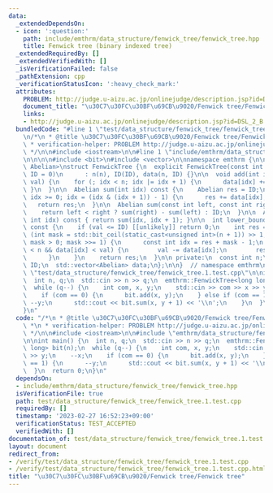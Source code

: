 ```yaml
---
data:
  _extendedDependsOn:
  - icon: ':question:'
    path: include/emthrm/data_structure/fenwick_tree/fenwick_tree.hpp
    title: Fenwick tree (binary indexed tree)
  _extendedRequiredBy: []
  _extendedVerifiedWith: []
  _isVerificationFailed: false
  _pathExtension: cpp
  _verificationStatusIcon: ':heavy_check_mark:'
  attributes:
    PROBLEM: http://judge.u-aizu.ac.jp/onlinejudge/description.jsp?id=DSL_2_B
    document_title: "\u30C7\u30FC\u30BF\u69CB\u9020/Fenwick tree/Fenwick tree"
    links:
    - http://judge.u-aizu.ac.jp/onlinejudge/description.jsp?id=DSL_2_B
  bundledCode: "#line 1 \"test/data_structure/fenwick_tree/fenwick_tree.1.test.cpp\"\
    \n/*\n * @title \u30C7\u30FC\u30BF\u69CB\u9020/Fenwick tree/Fenwick tree\n *\n\
    \ * verification-helper: PROBLEM http://judge.u-aizu.ac.jp/onlinejudge/description.jsp?id=DSL_2_B\n\
    \ */\n\n#include <iostream>\n\n#line 1 \"include/emthrm/data_structure/fenwick_tree/fenwick_tree.hpp\"\
    \n\n\n\n#include <bit>\n#include <vector>\n\nnamespace emthrm {\n\ntemplate <typename\
    \ Abelian>\nstruct FenwickTree {\n  explicit FenwickTree(const int n, const Abelian\
    \ ID = 0)\n      : n(n), ID(ID), data(n, ID) {}\n\n  void add(int idx, const Abelian\
    \ val) {\n    for (; idx < n; idx |= idx + 1) {\n      data[idx] += val;\n   \
    \ }\n  }\n\n  Abelian sum(int idx) const {\n    Abelian res = ID;\n    for (--idx;\
    \ idx >= 0; idx = (idx & (idx + 1)) - 1) {\n      res += data[idx];\n    }\n \
    \   return res;\n  }\n\n  Abelian sum(const int left, const int right) const {\n\
    \    return left < right ? sum(right) - sum(left) : ID;\n  }\n\n  Abelian operator[](const\
    \ int idx) const { return sum(idx, idx + 1); }\n\n  int lower_bound(Abelian val)\
    \ const {\n    if (val <= ID) [[unlikely]] return 0;\n    int res = 0;\n    for\
    \ (int mask = std::bit_ceil(static_cast<unsigned int>(n + 1)) >> 1;\n        \
    \ mask > 0; mask >>= 1) {\n      const int idx = res + mask - 1;\n      if (idx\
    \ < n && data[idx] < val) {\n        val -= data[idx];\n        res += mask;\n\
    \      }\n    }\n    return res;\n  }\n\n private:\n  const int n;\n  const Abelian\
    \ ID;\n  std::vector<Abelian> data;\n};\n\n}  // namespace emthrm\n\n\n#line 10\
    \ \"test/data_structure/fenwick_tree/fenwick_tree.1.test.cpp\"\n\nint main() {\n\
    \  int n, q;\n  std::cin >> n >> q;\n  emthrm::FenwickTree<long long> bit(n);\n\
    \  while (q--) {\n    int com, x, y;\n    std::cin >> com >> x >> y;\n    --x;\n\
    \    if (com == 0) {\n      bit.add(x, y);\n    } else if (com == 1) {\n     \
    \ --y;\n      std::cout << bit.sum(x, y + 1) << '\\n';\n    }\n  }\n  return 0;\n\
    }\n"
  code: "/*\n * @title \u30C7\u30FC\u30BF\u69CB\u9020/Fenwick tree/Fenwick tree\n\
    \ *\n * verification-helper: PROBLEM http://judge.u-aizu.ac.jp/onlinejudge/description.jsp?id=DSL_2_B\n\
    \ */\n\n#include <iostream>\n\n#include \"emthrm/data_structure/fenwick_tree/fenwick_tree.hpp\"\
    \n\nint main() {\n  int n, q;\n  std::cin >> n >> q;\n  emthrm::FenwickTree<long\
    \ long> bit(n);\n  while (q--) {\n    int com, x, y;\n    std::cin >> com >> x\
    \ >> y;\n    --x;\n    if (com == 0) {\n      bit.add(x, y);\n    } else if (com\
    \ == 1) {\n      --y;\n      std::cout << bit.sum(x, y + 1) << '\\n';\n    }\n\
    \  }\n  return 0;\n}\n"
  dependsOn:
  - include/emthrm/data_structure/fenwick_tree/fenwick_tree.hpp
  isVerificationFile: true
  path: test/data_structure/fenwick_tree/fenwick_tree.1.test.cpp
  requiredBy: []
  timestamp: '2023-02-27 16:52:23+09:00'
  verificationStatus: TEST_ACCEPTED
  verifiedWith: []
documentation_of: test/data_structure/fenwick_tree/fenwick_tree.1.test.cpp
layout: document
redirect_from:
- /verify/test/data_structure/fenwick_tree/fenwick_tree.1.test.cpp
- /verify/test/data_structure/fenwick_tree/fenwick_tree.1.test.cpp.html
title: "\u30C7\u30FC\u30BF\u69CB\u9020/Fenwick tree/Fenwick tree"
---
```

